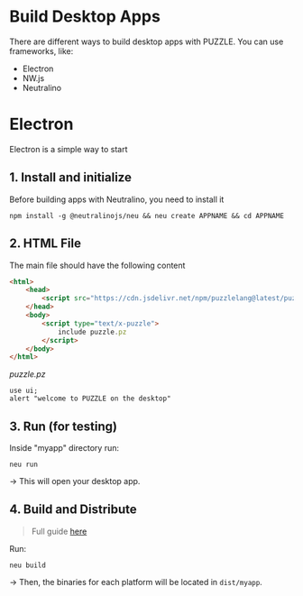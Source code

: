 # Build Desktop Apps

There are different ways to build desktop apps with PUZZLE. You can use frameworks, like:

* Electron
* NW.js
* Neutralino

# Electron

Electron is a simple way to start

## 1. Install and initialize

Before building apps with Neutralino, you need to install it

```shell
npm install -g @neutralinojs/neu && neu create APPNAME && cd APPNAME
```

## 2. HTML File

The main file should have the following content

```html
<html>
    <head>
        <script src="https://cdn.jsdelivr.net/npm/puzzlelang@latest/puzzle.browser.js"></script>
    </head>
    <body>
    	<script type="text/x-puzzle">
    		include puzzle.pz
    	</script>
    </body>
</html>
```

*puzzle.pz*

```puzzle
use ui;
alert "welcome to PUZZLE on the desktop"
```

## 3. Run (for testing)

Inside "myapp" directory run:

```
neu run
```

-> This will open your desktop app.

## 4. Build and Distribute

> Full guide [here](https://neutralino.js.org/docs/distribution/overview#)

Run:

```shell
neu build
```

-> Then, the binaries for each platform will be located in `dist/myapp`.